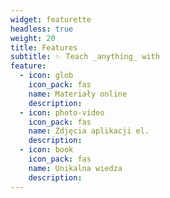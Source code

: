 ```yaml
---
widget: featurette
headless: true
weight: 20
title: Features
subtitle: ✨ Teach _anything_ with
feature:
  - icon: glob
    icon_pack: fas
    name: Materiały online
    description: 
  - icon: photo-video
    icon_pack: fas
    name: Zdjęcia aplikacji el.
    description: 
  - icon: book
    icon_pack: fas
    name: Unikalna wiedza
    description: 
---
```

